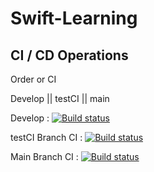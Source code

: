 # Swift-Learning 

## CI / CD Operations 

Order or CI 

Develop
||
testCI
||
main

Develop : [![Build status](https://build.appcenter.ms/v0.1/apps/f1c926e5-2ec0-41e8-b67a-c1c3bb31b88e/branches/develop/badge)](https://appcenter.ms)

testCI Branch CI : [![Build status](https://build.appcenter.ms/v0.1/apps/f1c926e5-2ec0-41e8-b67a-c1c3bb31b88e/branches/testCI/badge)](https://appcenter.ms)

Main Branch CI : [![Build status](https://build.appcenter.ms/v0.1/apps/f1c926e5-2ec0-41e8-b67a-c1c3bb31b88e/branches/main/badge)](https://appcenter.ms)
